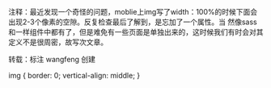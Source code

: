 注释：最近发现一个奇怪的问题，moblie上img写了width：100%的时候下面会出现2-3个像素的空隙。反复检查最后了解到，是忘加了一个属性。当
然像sass和一样组件中都有了，但是难免有一些页面是单独出来的，这时候我们有时会对其定义不是很周密，故写次文章。

转载：标注 wangfeng 创建

img {
border: 0;
vertical-align: middle;
}
